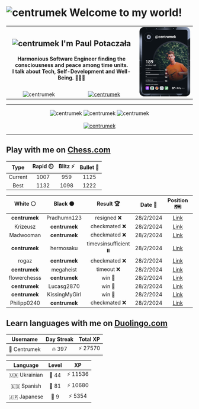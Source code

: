 <h1>
  <img
    src="https://emojis.slackmojis.com/emojis/images/1531849430/4246/blob-sunglasses.gif"
    width="30"
    alt="centrumek"
  />
  Welcome to my world!
</h1>

<table>
  <tbody>
    <tr>
      <td align="center" width="70%" colspan="2">
        <h2>
          <img
            src="https://raw.githubusercontent.com/MartinHeinz/MartinHeinz/master/wave.gif"
            width="30px"
            alt="centrumek"
          />
          I'm Paul Potaczała
        </h2>
        <h4>
          Harmonious Software Engineer finding the consciousness and peace among time units.
          <br/>
          I talk about Tech, Self-Development and Well-Being. 🌿🧘🚀
        </h4>
      </td>
      <td width="30%" rowspan="2">
        <a href="https://app.daily.dev/centrumek">
          <img
            src="./devcard.svg"
            alt="centrumek"
          />
        </a>
      </td>
    </tr>
    <tr align="center">
      <td>
        <img
          src="https://komarev.com/ghpvc/?username=centrumek&label=visitors&color=0e75b6&style=flat"
          alt="centrumek"
        >
      </td>
      <td>
        <a href="https://stackoverflow.com/users/14496012/centrumek">
          <img
            src="https://stackoverflow.com/users/flair/14496012.png?theme=dark"
            alt="centrumek"
          >
        </a>
      </td>
    </tr>
  </tbody>
</table>

---
<div align="center">
  <img 
    src="https://github-readme-stats.vercel.app/api?username=centrumek&show_icons=true&count_private=true&theme=dark&hide_border=true&hide=issues,contribs&bg_color=00000000"
    alt="centrumek"
  />
  <img
    src="https://github-readme-stats.vercel.app/api/top-langs/?username=centrumek&layout=compact&hide_border=true&theme=dark&bg_color=00000000&langs_count=6&exclude_repo=air-statistic-app"
    alt="centrumek"
  />
  <img 
    src="https://github-readme-streak-stats.herokuapp.com?user=centrumek&theme=dark&hide_border=true&background=FFFFFF00"
    alt="centrumek"
  />
  <br/>
  <br/>
  <a href="https://www.buymeacoffee.com/centrumek">
    <img
      src="https://cdn.buymeacoffee.com/buttons/v2/default-orange.png"
      height="50"
      width="210"
      alt="centrumek"
    />
  </a>
</div>

---

## Play with me on [Chess.com](https://www.chess.com/member/centrumek)

<div align="center">
<!--START_SECTION:chessStats-->
<!-- Automatically generated with https://github.com/Balastrong/chess-stats-action -->

| Type | Rapid ⏲️ | Blitz ⚡ | Bullet 🔫 |
|:---:|:---:|:---:|:---:|
| Current | 1007 | 959 | 1125 |
| Best | 1132 | 1098 | 1222 |

| White ⚪ | Black ⚫ | Result 🏆 | Date 📅 | Position 🗺️ | Type 🕕 |
|:---:|:---:|:---:|:---:|:---:|:---:|
| **centrumek** | Pradhumn123 | resigned ❌ | 28/2/2024 | <a href="http://www.ee.unb.ca/cgi-bin/tervo/fen.pl?select=r1b1k1nr/pppp1ppp/2n5/1B6/8/2N1PN2/P1PB1PPP/q3K2R w Kkq -">Link</a> | Bullet |
| Krizeusz | **centrumek** | checkmated ❌ | 28/2/2024 | <a href="http://www.ee.unb.ca/cgi-bin/tervo/fen.pl?select=7B/8/5RQ1/p6R/2p5/P1p3Pk/2P4P/6K1 b - -">Link</a> | Bullet |
| Madwooman | **centrumek** | checkmated ❌ | 28/2/2024 | <a href="http://www.ee.unb.ca/cgi-bin/tervo/fen.pl?select=r7/6Qk/1pqpp2P/p2p4/P2Pp3/2P5/1P1B2P1/5R1K b - -">Link</a> | Bullet |
| **centrumek** | hermosaku | timevsinsufficient ⏸️ | 28/2/2024 | <a href="http://www.ee.unb.ca/cgi-bin/tervo/fen.pl?select=4R3/8/8/8/4R2P/P7/5kP1/7K w - -">Link</a> | Bullet |
| rogaz | **centrumek** | checkmated ❌ | 28/2/2024 | <a href="http://www.ee.unb.ca/cgi-bin/tervo/fen.pl?select=1r3q1k/pp1Q3R/2p1Bp1p/3p2p1/3P4/b1P2P2/P1P3PP/6K1 b - -">Link</a> | Bullet |
| **centrumek** | megaheist | timeout ❌ | 28/2/2024 | <a href="http://www.ee.unb.ca/cgi-bin/tervo/fen.pl?select=5r1k/6p1/p2Q4/1p4Kp/5P1P/6r1/P1P5/5q2 w - -">Link</a> | Bullet |
| flowerchesss | **centrumek** | win 🥇 | 28/2/2024 | <a href="http://www.ee.unb.ca/cgi-bin/tervo/fen.pl?select=6Q1/kr6/2p5/2Pp1p2/4p3/4Pb1q/1N1K1P2/2B3R1 w - -">Link</a> | Bullet |
| **centrumek** | Lucasg2870 | win 🥇 | 28/2/2024 | <a href="http://www.ee.unb.ca/cgi-bin/tervo/fen.pl?select=k6r/2Q1bppp/1B2p3/3p4/1p5P/1P3P2/2P2KP1/7q w - -">Link</a> | Bullet |
| **centrumek** | KissingMyGirl | win 🥇 | 28/2/2024 | <a href="http://www.ee.unb.ca/cgi-bin/tervo/fen.pl?select=2Q5/8/3k4/1b4P1/5P2/2P5/P6B/4K3 b - -">Link</a> | Bullet |
| Philipp0240 | **centrumek** | checkmated ❌ | 28/2/2024 | <a href="http://www.ee.unb.ca/cgi-bin/tervo/fen.pl?select=8/8/5R2/1pB2k1p/3PNp2/5P2/r1P4P/6K1 b - -">Link</a> | Bullet |

<!--END_SECTION:chessStats-->
</div>

## Learn languages with me on [Duolingo.com](https://www.duolingo.com/profile/Centrumek)

<div align="center">
<!--START_SECTION:duolingoStats-->
<!-- Automatically generated with https://github.com/centrumek/duolingo-readme-stats-->

| Username | Day Streak | Total XP |
|:---:|:---:|:---:|
| 👤 Centrumek | 🔥 397 | ⚡ 27570 |

| Language | Level | XP |
|:---:|:---:|:---:|
| 🇺🇦 Ukrainian | 👑 44 | ⚡ 11536 |
| 🇪🇸 Spanish | 👑 81 | ⚡ 10680 |
| 🇯🇵 Japanese | 👑 9 | ⚡ 5354 |

<!--END_SECTION:duolingoStats-->
</div>
<!--
**centrumek/centrumek** is a ✨ _special_ ✨ repository because its `README.md` (this file) appears on your GitHub profile.

Here are some ideas to get you started:

- 🔭 I’m currently working on ...
- 🌱 I’m currently learning ...
- 👯 I’m looking to collaborate on ...
- 🤔 I’m looking for help with ...
- 💬 Ask me about ...
- 📫 How to reach me: ...
- 😄 Pronouns: ...
- ⚡ Fun fact: ...
-->
